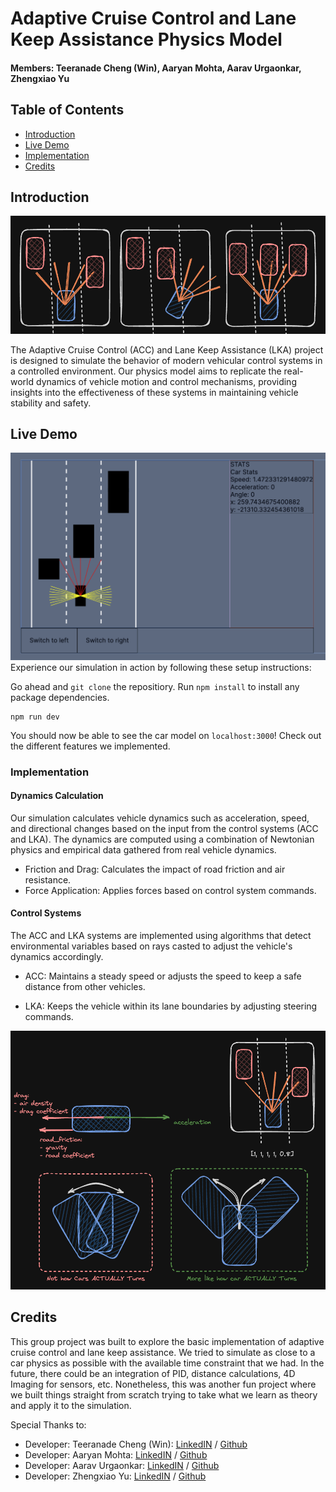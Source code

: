 # Adaptive Cruise Control and Lane Keep Assistance Physics Model

#### Members: Teeranade Cheng (Win), Aaryan Mohta, Aarav Urgaonkar, Zhengxiao Yu

## Table of Contents

- [Introduction](#introduction)
- [Live Demo](#live_demo)
- [Implementation](#implementation)
- [Credits](#credits)

## Introduction

<img src="./public/screenshots/drawings1.png" alt="Locks and Concurrency"/>

The Adaptive Cruise Control (ACC) and Lane Keep Assistance (LKA) project is designed to simulate the behavior of modern vehicular control systems in a controlled environment. Our physics model aims to replicate the real-world dynamics of vehicle motion and control mechanisms, providing insights into the effectiveness of these systems in maintaining vehicle stability and safety.

## Live Demo

<img src="./public/screenshots/live-demo.png" alt="Locks and Concurrency"/>
Experience our simulation in action by following these setup instructions:

Go ahead and `git clone` the repositiory. Run `npm install` to install any package dependencies.

```
npm run dev
```

You should now be able to see the car model on `localhost:3000`! Check out the different features we implemented.

### Implementation

#### Dynamics Calculation

Our simulation calculates vehicle dynamics such as acceleration, speed, and directional changes based on the input from the control systems (ACC and LKA). The dynamics are computed using a combination of Newtonian physics and empirical data gathered from real vehicle dynamics.

- Friction and Drag: Calculates the impact of road friction and air resistance.
- Force Application: Applies forces based on control system commands.

#### Control Systems

The ACC and LKA systems are implemented using algorithms that detect environmental variables based on rays casted to adjust the vehicle's dynamics accordingly.

- ACC: Maintains a steady speed or adjusts the speed to keep a safe distance from other vehicles.

- LKA: Keeps the vehicle within its lane boundaries by adjusting steering commands.

<img src="./public/screenshots/physics.png" alt="Locks and Concurrency"/>

## Credits

This group project was built to explore the basic implementation of adaptive cruise control and lane keep assistance. We tried to simulate as close to a car physics as possible with the available time constraint that we had. In the future, there could be an integration of PID, distance calculations, 4D Imaging for sensors, etc. Nonetheless, this was another fun project where we built things straight from scratch trying to take what we learn as theory and apply it to the simulation.

Special Thanks to:

- Developer: Teeranade Cheng (Win): <a href="https://www.linkedin.com/in/teeranade-cheng/" target = "_blank">LinkedIN</a> / <a href="https://github.com/winzamark123" target="_blank">Github</a>
- Developer: Aaryan Mohta: <a href="https://www.linkedin.com/in/aaryan-mohta/" target = "_blank">LinkedIN</a> / <a href="https://github.com/aaryanmohta04" target="_blank">Github</a>
- Developer: Aarav Urgaonkar: <a href="https://www.linkedin.com/in/aaravurg/" target = "_blank">LinkedIN</a> / <a href="https://github.com/aaravurg" target="_blank">Github</a>
- Developer: Zhengxiao Yu: <a href="https://www.linkedin.com/in/zhengxiao-yu-8b21852a1/" target = "_blank">LinkedIN</a> / <a href="https://github.com/yzx32" target="_blank">Github</a>
